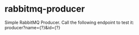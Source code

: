 # rabbitmq-producer
Simple RabbitMQ Producer. Call the following endpoint to test it:<br/>
producer?name={?}&id={?}
